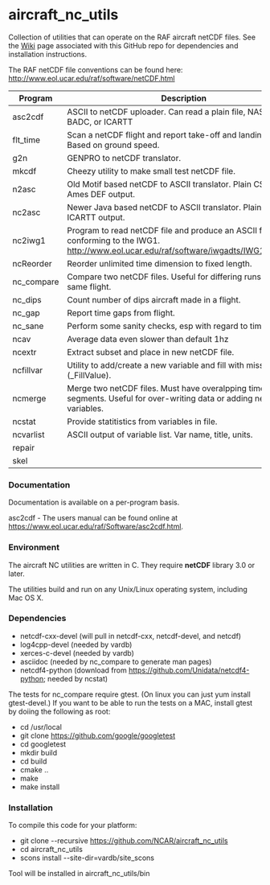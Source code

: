 # aircraft_nc_utils
Collection of utilities that can operate on the RAF aircraft netCDF files. See the [Wiki](https://github.com/NCAR/aircraft_nc_utils/wiki) page associated with this GitHub repo for dependencies and installation instructions.

The RAF netCDF file conventions can be found here: http://www.eol.ucar.edu/raf/software/netCDF.html

| Program | Description |
|  ------ | --------------- |
| asc2cdf | ASCII to netCDF uploader.  Can read a plain file, NASA Ames, BADC, or ICARTT |
| flt_time | Scan a netCDF flight and report take-off and landing times.  Based on ground speed. |
| g2n | GENPRO to netCDF translator. |
| mkcdf | Cheezy utility to make small test netCDF file. |
| n2asc | Old Motif based netCDF to ASCII translator. Plain CSV or Ames DEF output. |
| nc2asc | Newer Java based netCDF to ASCII translator. Plain CSV or ICARTT output. |
| nc2iwg1 | Program to read netCDF file and produce an ASCII file conforming to the IWG1.  http://www.eol.ucar.edu/raf/software/iwgadts/IWG1_Def.html |
| ncReorder | Reorder unlimited time dimension to fixed length. |
| nc_compare | Compare two netCDF files.  Useful for differing runs of the same flight. |
| nc_dips | Count number of dips aircraft made in a flight. |
| nc_gap | Report time gaps from flight. |
| nc_sane | Perform some sanity checks, esp with regard to time. |
| ncav | Average data even slower than default 1hz |
| ncextr | Extract subset and place in new netCDF file. |
| ncfillvar | Utility to add/create a new variable and fill with missing value (_FillValue). |
| ncmerge | Merge two netCDF files.  Must have overalpping time segments.  Useful for over-writing data or adding new variables. |
| ncstat | Provide statitistics from variables in file.
| ncvarlist | ASCII output of variable list.  Var name, title, units. |
| repair | |
| skel | |

### Documentation ###

Documentation is available on a per-program basis.

asc2cdf - The users manual can be found online at https://www.eol.ucar.edu/raf/Software/asc2cdf.html.

### Environment ###

The aircraft NC utilities are written in C. They require **netCDF** library 3.0 or later.

The utilities build and run on any Unix/Linux operating system, including Mac OS X.

### Dependencies ###
 * netcdf-cxx-devel (will pull in netcdf-cxx, netcdf-devel, and netcdf)
 * log4cpp-devel (needed by vardb)
 * xerces-c-devel (needed by vardb)
 * asciidoc (needed by nc_compare to generate man pages)
 * netcdf4-python (download from https://github.com/Unidata/netcdf4-python; needed by ncstat)

The tests for nc_compare require gtest. (On linux you can just yum install gtest-devel.) If you want to be able to run the tests on a MAC, install gtest by doiing the following as root:
* cd /usr/local
* git clone https://github.com/google/googletest
* cd googletest
* mkdir build
* cd build
* cmake ..
* make
* make install

### Installation ###

To compile this code for your platform:
* git clone --recursive https://github.com/NCAR/aircraft_nc_utils
* cd aircraft_nc_utils
* scons install --site-dir=vardb/site_scons

Tool will be installed in aircraft_nc_utils/bin
